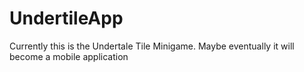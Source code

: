 # UndertileApp
Currently this is the Undertale Tile Minigame. Maybe eventually it will become a mobile application
